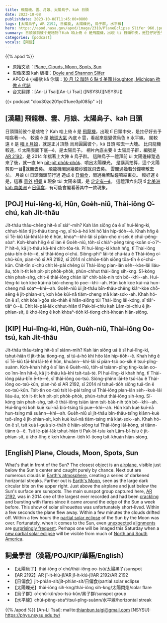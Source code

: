 ```yaml
---
title: 飛龍機、雲、月娘、太陽烏子、kah 日頭
date: 2023-10-08
publishdate: 2023-10-08T11:45:00+0800
tags: [太陽烏子, AR 2192, 日偏食, 太陽爍光, 烏子群, 水平線]
hero: https://apod.nasa.gov/apod/image/2310/PlaneEclipse_Slifer_960.jpg
summary: 日頭頭前彼个是啥物？Kah 咱上倚 ê 是飛龍機，出現 tī 日頭中央，是拄仔好去予咱翕著--ê。
categories: [podcast]
vocals: [阿錕]
---
```


{{% apod %}}

- 原始文章：[Plane, Clouds, Moon, Spots, Sun](https://apod.nasa.gov/apod/ap231008.html)
- 影像來源 kah 版權：[Doyle and Shannon Slifer](mailto:doyle.slifer@gmail.com)
- APOD ê 小編欲 kā 你講：[10 月 12 暗時 6 點 tī 美國 Houghton, Michigan 欲做 ê 代誌](https://www.facebook.com/events/3492928810970281)
- 台文翻譯：[An-Li Tsai][An-Li Tsai] ([NSYSU][NSYSU])

{{< podcast "clox30zc201yc01uee3pl085p" >}}

## [漢羅] 飛龍機、雲、月娘、太陽烏子、kah 日頭
日頭頭前彼个是啥物？
Kah 咱上倚 ê 是 [飛龍機][airplane]，出現 tī 日頭中央，是拄仔好去予咱翕著--ê。
較遠 ê 是 [地球大氣][Earth's atmosphere] 內底 ê 雲，看起來是變做烏色 ê 水平線。
閣較遠 ê 是 [咱 ê 月娘][Earth's Moon]，就是正爿頂懸 烏烏圓圓彼个，kā 日頭 咬去一大塊。
比飛龍機較遠，tī 太陽表面下底--ê，是太陽烏子。
相片內底主要 ê 太陽烏子群，編號是 [AR 2192][AR 2192]，是 2014 年揣著上大陣 ê 烏子群。
這陣烏子一禮拜前 ùi 太陽邊緣踅過來了後，就一直 leh [pi̍t-pi̍t pho̍k-pho̍k][crackling]、噴出太陽爍光。
是講真拍算，這个太陽剪影一目𥍉就無去矣。
飛龍機閣過幾若秒鐘就飛去矣。
雲閣過幾若分鐘嘛散去矣。
月娘 ùi 日頭面頭前行過 造成 ê [日偏食][partial solar eclipse]，閣過幾若點鐘嘛結束矣。
較好運 ê 是，這寡 [意外][unexpecte] [相疊][lignments] ê 現象 tùi 太陽來講，是 [定定有--ê][surprisingly frequent]。
這禮拜六出現 tī [北美洲 kah 南美洲][North and South America] ê [日偏食][new partial solar eclipse]，有可能會閣看著其中一款現象。

## [POJ] Hui-lêng-ki, Hûn, Goe̍h-niû, Thài-iông O͘-chú, kah Ji̍t-thâu
Ji̍t-thâu thâu-chêng hit-ê sī siáⁿ-mih?
Kah lán siōng óa ê sī hui-lêng-ki, chhut-hiān tī ji̍t-thâu tiong-ng, sī tú-á-hó khì hō͘ lán hip-tio̍h--ê.
Khah hn̄g ê sī Tē-kiû tāi-khì lāi-té ê hûn, khòaⁿ--khí-lâi sī piàn-chò o͘-sek ê chúi-pêng-sòaⁿ.
Koh-khah hn̄g ê sī lán ê Goe̍h-niû, to̍h-sī chiàⁿ-pêng téng-koân o͘-o͘ îⁿ-îⁿ hit-ê, kā ji̍t-thâu kā-khì chi̍t-tōa-tè.
Pí hui-lêng-ki khah hn̄g, tī Thài-iông piáu-bīn ē-té--ê, sī thài-iông o͘-chú.
Siòng-phìⁿ lāi-té chú-iàu ê Thài-iông o͘-chú-kûn, pian-hō sī AR 2192, sī 2014 nî chhōe-tio̍h siōng tōa-tīn ê o͘-chú-kûn.
Chit-tīn o͘-chú chi̍t lé-pài chêng ùi Thài-iông pian-iân se̍h--kòe-lâi liáu-āu, to̍h it-ti̍t leh pi̍t-pi̍t pho̍k-pho̍k, phùn-chhut thài-iông sih-kng.
Sī-kóng chin phah-sǹg, chit-ê thài-iông chián iáⁿ chi̍t-ba̍k-nih to̍h bô--khì--ah.
Hui-lêng-ki koh kòe kúi-nā bió-cheng tō poe--khì--ah.
Hûn koh kòe kúi-nā hun-cheng mā sòaⁿ--khì--ah.
Goe̍h-niû ùi ji̍t-thâu bīn-thâu-chêng kiâⁿ-kòe chō-sêng ê ji̍t-phian-si̍t, koh kòe kúi-nā tiám-cheng mā kiat-sok--ah.
Khah hó-ūn ê sī, chit kóa ì-gōa sio-tha̍h ê hiān-siōng tùi Thài-iông lâi-kóng, sī tiāⁿ-tiāⁿ ū--ê.
Chit lé-pài-la̍k chhut-hiān tī Pak-bí-chiu kah Lâm-bí-chiu ê ji̍t-phian-si̍t, ū khó-lêng ē koh khòaⁿ-tio̍h kî-tiong chi̍t-khoán hiān-siōng.

## [KIP] Hui-lîng-ki, Hûn, Gue̍h-niû, Thài-iông Oo-tsú, kah Ji̍t-thâu
Ji̍t-thâu thâu-tsîng hit-ê sī siánn-mih?
Kah lán siōng uá ê sī hui-lîng-ki, tshut-hiān tī ji̍t-thâu tiong-ng, sī tú-á-hó khì hōo lán hip-tio̍h--ê.
Khah hn̄g ê sī Tē-kiû tāi-khì lāi-té ê hûn, khuànn--khí-lâi sī piàn-tsò oo-sik ê tsuí-pîng-suànn.
Koh-khah hn̄g ê sī lán ê Gue̍h-niû, to̍h-sī tsiànn-pîng tíng-kuân oo-oo înn-înn hit-ê, kā ji̍t-thâu kā-khì tsi̍t-tuā-tè.
Pí hui-lîng-ki khah hn̄g, tī Thài-iông piáu-bīn ē-té--ê, sī thài-iông oo-tsú.
Siòng-phìnn lāi-té tsú-iàu ê Thài-iông oo-tsú-kûn, pian-hō sī AR 2192, sī 2014 nî tshuē-tio̍h siōng tuā-tīn ê oo-tsú-kûn.
Tsit-tīn oo-tsú tsi̍t lé-pài tsîng uì Thài-iông pian-iân se̍h--kuè-lâi liáu-āu, to̍h it-ti̍t leh pi̍t-pi̍t pho̍k-pho̍k, phùn-tshut thài-iông sih-kng.
Sī-kóng tsin phah-sǹg, tsit-ê thài-iông tsián iánn tsi̍t-ba̍k-nih to̍h bô--khì--ah.
Hui-lîng-ki koh kuè kuí-nā bió-tsing tō pue--khì--ah.
Hûn koh kuè kuí-nā hun-tsing mā suànn--khì--ah.
Gue̍h-niû uì ji̍t-thâu bīn-thâu-tsîng kiânn-kuè tsō-sîng ê ji̍t-phian-si̍t, koh kuè kuí-nā tiám-tsing mā kiat-sok--ah.
Khah hó-ūn ê sī, tsit kuá ì-guā sio-tha̍h ê hiān-siōng tuì Thài-iông lâi-kóng, sī tiānn-tiānn ū--ê.
Tsit lé-pài-la̍k tshut-hiān tī Pak-bí-tsiu kah Lâm-bí-tsiu ê ji̍t-phian-si̍t, ū khó-lîng ē koh khuànn-tio̍h kî-tiong tsi̍t-khuán hiān-siōng.

## [English] Plane, Clouds, Moon, Spots, Sun
What's that in front of the Sun?
The closest object is an [airplane][airplane], visible just below the Sun's center and caught purely by chance.
Next out are numerous clouds in [Earth's atmosphere][Earth's atmosphere], creating a series of darkened horizontal streaks.
Farther out is [Earth's Moon][Earth's Moon], seen as the large dark circular bite on the upper right.
Just above the airplane and just below the Sun's surface are sunspots.
The main sunspot group captured here, [AR 2192][AR 2192], was in 2014 one of the largest ever recorded and had been [crackling][crackling] and bursting with flares since it came around the edge of the Sun a week before.
This show of solar silhouettes was unfortunately short-lived.
Within a few seconds the plane flew away.
Within a few minutes the clouds drifted off.
Within a few hours the [partial solar eclipse][partial solar eclipse] of the Sun by the Moon was over.
Fortunately, when it comes to the Sun, even [unexpecte][unexpecte]d a[lignments][lignments] are [surprisingly frequent][surprisingly frequent].
Perhaps one will be imaged this Saturday when a [new partial solar eclipse][new partial solar eclipse] will be visible from much of [North and South America][North and South America].

## 詞彙學習（漢羅/POJ/KIP/華語/English）
- 【太陽烏子】thài-iông o͘-chú/thài-iông oo-tsú/太陽黑子/sunspot
- 【AR 2192】AR jī-it-kiú-jī/AR jī-it-kiú-jī/AR 2192/AR 2192
- 【日偏食】ji̍t-phián-si̍t/ji̍t-phián-si̍t/日偏食/partial solar eclipse
- 【太陽爍光】thài-iông sih-kng/thài-iông sih-kng/太陽閃焰/solar flare
- 【烏子群】o͘-chú-kûn/oo-tsú-kûn/黑子群/sunspot group
- 【水平線】chúi-pêng-sòaⁿ/tsuí-pîng-suànn/水平線/horizontal streak

{{% /apod %}}
[An-Li Tsai]: mailto:thianbun.taigi@gmail.com
[NSYSU]: https://phys.nsysu.edu.tw/

[copyright]: https://apod.nasa.gov/apod/fap/lib/about_apod.html#srapply
[License]: https://creativecommons.org/licenses/by/2.0/

[airplane]:https://en.wikipedia.org/wiki/Early_flying_machines
[Earth's atmosphere]:https://climate.nasa.gov/news/2919/earths-atmosphere-a-multi-layered-cake/
[Earth's Moon]:https://science.nasa.gov/moon/
[AR 2192]:https://apod.nasa.gov/apod/ap141025.html
[crackling]:https://apod.nasa.gov/apod/ap141022.html
[partial solar eclipse]:http://en.wikipedia.org/wiki/Solar_eclipse_of_October_23,_2014
[unexpecte]:https://live.staticflickr.com/1893/42812115870_c01b15d20b_b.jpg
[lignments]:https://apod.nasa.gov/apod/ap110115.html
[surprisingly frequent]:https://apod.nasa.gov/apod/ap130513.html
[new partial solar eclipse]:https://science.nasa.gov/eclipses/future-eclipses/eclipse-2023/where-when/
[North and South America]:https://en.wikipedia.org/wiki/Americas#/media/File:Americas_(orthographic_projection).svg
